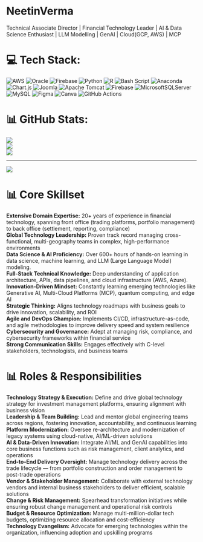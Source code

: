 

# NeetinVerma
Technical Associate Director | Financial Technology Leader | AI & Data Science Enthusiast | LLM Modelling | GenAI | Cloud(GCP, AWS) | MCP



# 💻 Tech Stack:
![AWS](https://img.shields.io/badge/AWS-%23FF9900.svg?style=for-the-badge&logo=amazon-aws&logoColor=white) ![Oracle](https://img.shields.io/badge/Oracle-F80000?style=for-the-badge&logo=oracle&logoColor=white) ![Firebase](https://img.shields.io/badge/firebase-%23039BE5.svg?style=for-the-badge&logo=firebase) ![Python](https://img.shields.io/badge/python-3670A0?style=for-the-badge&logo=python&logoColor=ffdd54) ![R](https://img.shields.io/badge/r-%23276DC3.svg?style=for-the-badge&logo=r&logoColor=white) ![Bash Script](https://img.shields.io/badge/bash_script-%23121011.svg?style=for-the-badge&logo=gnu-bash&logoColor=white) ![Anaconda](https://img.shields.io/badge/Anaconda-%2344A833.svg?style=for-the-badge&logo=anaconda&logoColor=white) ![Chart.js](https://img.shields.io/badge/chart.js-F5788D.svg?style=for-the-badge&logo=chart.js&logoColor=white) ![Joomla](https://img.shields.io/badge/joomla-%235091CD.svg?style=for-the-badge&logo=joomla&logoColor=white) ![Apache Tomcat](https://img.shields.io/badge/apache%20tomcat-%23F8DC75.svg?style=for-the-badge&logo=apache-tomcat&logoColor=black) ![Firebase](https://img.shields.io/badge/firebase-a08021?style=for-the-badge&logo=firebase&logoColor=ffcd34) ![MicrosoftSQLServer](https://img.shields.io/badge/Microsoft%20SQL%20Server-CC2927?style=for-the-badge&logo=microsoft%20sql%20server&logoColor=white) ![MySQL](https://img.shields.io/badge/mysql-4479A1.svg?style=for-the-badge&logo=mysql&logoColor=white) ![Figma](https://img.shields.io/badge/figma-%23F24E1E.svg?style=for-the-badge&logo=figma&logoColor=white) ![Canva](https://img.shields.io/badge/Canva-%2300C4CC.svg?style=for-the-badge&logo=Canva&logoColor=white) ![GitHub Actions](https://img.shields.io/badge/github%20actions-%232671E5.svg?style=for-the-badge&logo=githubactions&logoColor=white)
# 📊 GitHub Stats:
![](https://github-readme-stats.vercel.app/api?username=neetinds&theme=merko&hide_border=false&include_all_commits=false&count_private=false)<br/>
![](https://nirzak-streak-stats.vercel.app/?user=neetinds&theme=merko&hide_border=false)<br/>
![](https://github-readme-stats.vercel.app/api/top-langs/?username=neetinds&theme=merko&hide_border=false&include_all_commits=false&count_private=false&layout=compact)

---
[![](https://visitcount.itsvg.in/api?id=neetinds&icon=3&color=11)](https://visitcount.itsvg.in)

<!-- Proudly created with GPRM ( https://gprm.itsvg.in ) -->

# 📊 Core Skillset
**Extensive Domain Expertise:** 20+ years of experience in financial technology, spanning front office (trading platforms, portfolio management) to back office (settlement, reporting, compliance)<br/>
**Global Technology Leadership:** Proven track record managing cross-functional, multi-geography teams in complex, high-performance environments  <br/>
**Data Science & AI Proficiency:** Over 600+ hours of hands-on learning in data science, machine learning, and LLM (Large Language Model) modeling.<br/>
**Full-Stack Technical Knowledge:** Deep understanding of application architecture, APIs, data pipelines, and cloud infrastructure (AWS, Azure).<br/>
**Innovation-Driven Mindset:** Constantly learning emerging technologies like Generative AI, Multi-Cloud Platforms (MCP), quantum computing, and edge AI <br/>
**Strategic Thinking:** Aligns technology roadmaps with business goals to drive innovation, scalability, and ROI <br/>
**Agile and DevOps Champion:** Implements CI/CD, infrastructure-as-code, and agile methodologies to improve delivery speed and system resilience<br/>
**Cybersecurity and Governance:** Adept at managing risk, compliance, and cybersecurity frameworks within financial service <br/>
**Strong Communication Skills:** Engages effectively with C-level stakeholders, technologists, and business teams <br/>

# 📊 Roles & Responsibilities
**Technology Strategy & Execution:** Define and drive global technology strategy for investment management platforms, ensuring alignment with business vision<br/>
**Leadership & Team Building:** Lead and mentor global engineering teams across regions, fostering innovation, accountability, and continuous learning<br/>
**Platform Modernization:** Oversee re-architecture and modernization of legacy systems using cloud-native, AI/ML-driven solutions<br/>
**AI & Data-Driven Innovation:** Integrate AI/ML and GenAI capabilities into core business functions such as risk management, client analytics, and operations<br/>
**End-to-End Delivery Oversight:** Manage technology delivery across the trade lifecycle — from portfolio construction and order management to post-trade operations<br/>
**Vendor & Stakeholder Management:** Collaborate with external technology vendors and internal business stakeholders to deliver efficient, scalable solutions<br/>
**Change & Risk Management:** Spearhead transformation initiatives while ensuring robust change management and operational risk controls<br/>
**Budget & Resource Optimization:** Manage multi-million-dollar tech budgets, optimizing resource allocation and cost-efficiency<br/>
**Technology Evangelism:** Advocate for emerging technologies within the organization, influencing adoption and upskilling programs<br/>
